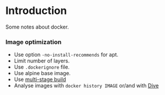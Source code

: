 # Introduction

Some notes about docker.

### Image optimization

- Use option `-no-install-recommends` for apt.
- Limit number of layers.
- Use `.dockerignore` file.
- Use alpine base image.
- Use [multi-stage build](https://docs.docker.com/build/building/multi-stage/) 
- Analyse images with `docker history IMAGE` or/and with [Dive](https://github.com/wagoodman/dive)
